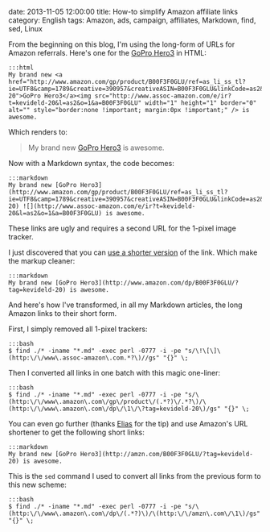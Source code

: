 date: 2013-11-05 12:00:00
title: How-to simplify Amazon affiliate links
category: English
tags: Amazon, ads, campaign, affiliates, Markdown, find, sed, Linux

From the beginning on this blog, I'm using the long-form of URLs for Amazon referrals. Here's one for the [GoPro Hero3](http://amzn.com/B00F3F0GLU/?tag=kevideld-20) in HTML:

    :::html
    My brand new <a href="http://www.amazon.com/gp/product/B00F3F0GLU/ref=as_li_ss_tl?ie=UTF8&camp=1789&creative=390957&creativeASIN=B00F3F0GLU&linkCode=as2&tag=kevideld-20">GoPro Hero3</a><img src="http://www.assoc-amazon.com/e/ir?t=kevideld-20&l=as2&o=1&a=B00F3F0GLU" width="1" height="1" border="0" alt="" style="border:none !important; margin:0px !important;" /> is awesome.

Which renders to:

> My brand new [GoPro Hero3](http://amzn.com/B00F3F0GLU/?tag=kevideld-20) is awesome.

Now with a Markdown syntax, the code becomes:

    :::markdown
    My brand new [GoPro Hero3](http://www.amazon.com/gp/product/B00F3F0GLU/ref=as_li_ss_tl?ie=UTF8&camp=1789&creative=390957&creativeASIN=B00F3F0GLU&linkCode=as2&tag=kevideld-20) ![](http://www.assoc-amazon.com/e/ir?t=kevideld-20&l=as2&o=1&a=B00F3F0GLU) is awesome.

These links are ugly and requires a second URL for the 1-pixel image tracker.

I just discovered that you can [use a shorter version](http://blog.crazybob.org/2008/10/how-to-create-simple-amazon-affiliate.html) of the link. Which make the markup cleaner:

    :::markdown
    My brand new [GoPro Hero3](http://www.amazon.com/dp/B00F3F0GLU/?tag=kevideld-20) is awesome.

And here's how I've transformed, in all my Markdown articles, the long Amazon links to their short form.

First, I simply removed all 1-pixel trackers:

    :::bash
    $ find ./* -iname "*.md" -exec perl -0777 -i -pe "s/\!\[\]\(http:\/\/www\.assoc-amazon\.com.*?\)//gs" "{}" \;

Then I converted all links in one batch with this magic one-liner:

    :::bash
    $ find ./* -iname "*.md" -exec perl -0777 -i -pe "s/\(http:\/\/www\.amazon\.com\/gp\/product\/(.*?)\/.*?\)/\(http:\/\/www\.amazon\.com\/dp\/\1\/\?tag=kevideld-20\)/gs" "{}" \;

You can even go further (thanks [Elias](#comment-1404886079) for the tip) and use Amazon's URL shortener to get the following short links:

    :::markdown
    My brand new [GoPro Hero3](http://amzn.com/B00F3F0GLU/?tag=kevideld-20) is awesome.

This is the `sed` command I used to convert all links from the previous form to this new scheme:

    :::bash
    $ find ./* -iname "*.md" -exec perl -0777 -i -pe "s/\(http:\/\/www\.amazon\.com\/dp\/(.*?)\)/\(http:\/\/amzn\.com\/\1\)/gs" "{}" \;
